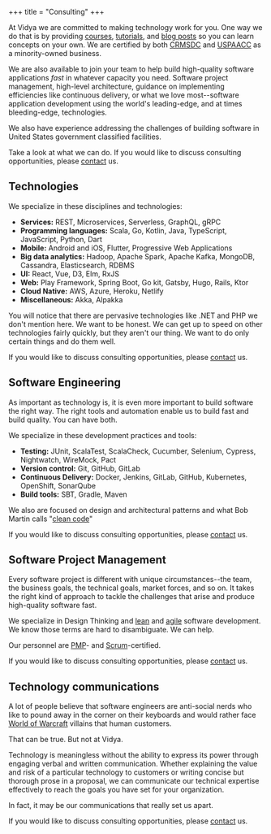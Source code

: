 +++
title = "Consulting"
+++

At Vidya we are committed to making technology work for you. One way we do that is by providing [courses](/course),
[tutorials](/tutorial), and [blog posts](/blog) so you can learn concepts on your own. We are certified by both 
[CRMSDC](/blog/welcoming-crmsdc-diversity-technology-consulting-minority-owned-business.markdown) and 
[USPAACC](/blog/welcoming-uspaacc-diversity-technology-consulting-minority-owned-business.markdown) as a minority-owned business.

We are also available to join your team to help build high-quality software applications *fast* in whatever capacity you need.
Software project management, high-level architecture, guidance on implementing efficiencies like continuous delivery,
or what we love most--software application development using the world's leading-edge, and at times
bleeding-edge, technologies.

We also have experience addressing the challenges of building software in United States government classified facilities.

Take a look at what we can do. If you would like to discuss consulting opportunities, please [contact](/contact) us.

## Technologies

We specialize in these disciplines and technologies:

- **Services:** REST, Microservices, Serverless, GraphQL, gRPC
- **Programming languages:** Scala, Go, Kotlin, Java, TypeScript, JavaScript, Python, Dart
- **Mobile:** Android and iOS, Flutter, Progressive Web Applications
- **Big data analytics:** Hadoop, Apache Spark, Apache Kafka, MongoDB, Cassandra, Elasticsearch, RDBMS
- **UI:** React, Vue, D3, Elm, RxJS
- **Web:** Play Framework, Spring Boot, Go kit, Gatsby, Hugo, Rails, Ktor
- **Cloud Native:** AWS, Azure, Heroku, Netlify
- **Miscellaneous:** Akka, Alpakka

You will notice that there are pervasive technologies like .NET and PHP we don't mention here. We want to
be honest. We can get up to speed on other technologies fairly quickly, but they aren't our thing.
We want to do only certain things and do them well.

If you would like to discuss consulting opportunities, please [contact](/contact) us.

## Software Engineering

As important as technology is, it is even more important to build software the right way. The right tools
and automation enable us to build fast and build quality. You can have both.

We specialize in these development practices and tools:

- **Testing:** JUnit, ScalaTest, ScalaCheck, Cucumber, Selenium, Cypress, Nightwatch, WireMock, Pact
- **Version control:** Git, GitHub, GitLab
- **Continuous Delivery:** Docker, Jenkins, GitLab, GitHub, Kubernetes, OpenShift, SonarQube
- **Build tools:** SBT, Gradle, Maven

We also are focused on design and architectural patterns and what Bob Martin calls "[clean code](http://www.cleancoders.com/)"

If you would like to discuss consulting opportunities, please [contact](/contact) us.

## Software Project Management

Every software project is different with unique circumstances--the team, the business goals, the
technical goals, market forces, and so on. It takes the right kind of approach to tackle the challenges that arise
and produce high-quality software fast.

We specialize in Design Thinking and [lean]((/categories/lean)) and [agile](/categories/agile) software development. We know those terms are hard to disambiguate. We can help. 

Our personnel are [PMP](/tags/pmp)- and [Scrum](/tags/scrum)-certified.

If you would like to discuss consulting opportunities, please [contact](/contact) us.

## Technology communications

A lot of people believe that software engineers are anti-social nerds who like to pound away in the corner on their
keyboards and would rather face [World of Warcraft](http://us.battle.net/wow/en/) villains that human customers.

That can be true. But not at Vidya.

Technology is meaningless without the ability to express its power through engaging verbal and
written communication. Whether explaining the value and risk of a particular technology to
customers or writing concise but thorough prose in a proposal, we can communicate our technical expertise effectively
to reach the goals you have set for your organization.

In fact, it may be our communications that really set us apart.

If you would like to discuss consulting opportunities, please [contact](/contact) us.


